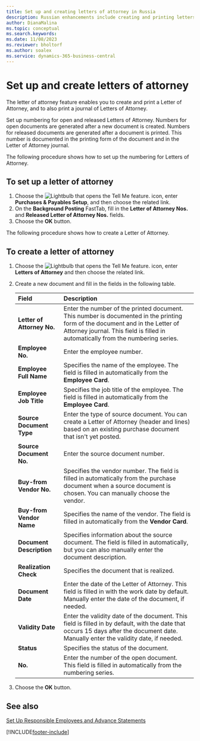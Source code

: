 ```yaml
---
title: Set up and creating letters of attorney in Russia
description: Russian enhancements include creating and printing letters of attorney.
author: DianaMalina
ms.topic: conceptual
ms.search.keywords:
ms.date: 11/08/2023
ms.reviewer: bholtorf
ms.author: soalex
ms.service: dynamics-365-business-central
---
```


# Set up and create letters of attorney

The letter of attorney feature enables you to create and print a Letter of Attorney, and to also print a journal of Letters of Attorney.  

Set up numbering for open and released Letters of Attorney. Numbers for open documents are generated after a new document is created. Numbers for released documents are generated after a document is printed. This number is documented in the printing form of the document and in the Letter of Attorney journal.  

The following procedure shows how to set up the numbering for Letters of Attorney.

## To set up a letter of attorney 

1. Choose the ![Lightbulb that opens the Tell Me feature.](../../media/ui-search/search_small.png "Tell me what you want to do") icon, enter **Purchases & Payables Setup**, and then choose the related link.
2. On the **Background Posting** FastTab, fill in the **Letter of Attorney Nos.** and **Released Letter of Attorney Nos.** fields.
3. Choose the **OK** button.

The following procedure shows how to create a Letter of Attorney.

## To create a letter of attorney 

1. Choose the ![Lightbulb that opens the Tell Me feature.](../../media/ui-search/search_small.png "Tell me what you want to do") icon, enter **Letters of Attorney** and then choose the related link.

2. Create a new document and fill in the fields in the following table.

   | Field                      | Description                                                  |
   | :------------------------- | :----------------------------------------------------------- |
   | **Letter of Attorney No.** | Enter the number of the printed document. This number is documented in the printing form of the document and in the Letter of Attorney journal. This field is filled in automatically from the numbering series. |
   | **Employee No.**           | Enter the employee number.                                   |
   | **Employee Full Name**     | Specifies the name of the employee. The field is filled in automatically from the **Employee Card**. |
   | **Employee Job Title**     | Specifies the job title of the employee. The field is filled in automatically from the **Employee Card**. |
   | **Source Document Type**   | Enter the type of source document. You can create a Letter of Attorney (header and lines) based on an existing purchase document that isn't yet posted. |
   | **Source Document No.**    | Enter the source document number.                            |
   | **Buy-from Vendor No.**    | Specifies the vendor number. The field is filled in automatically from the purchase document when a source document is chosen. You can manually choose the vendor. |
   | **Buy-from Vendor Name**   | Specifies the name of the vendor. The field is filled in automatically from the **Vendor Card**. |
   | **Document Description**   | Specifies information about the source document. The field is filled in automatically, but you can also manually enter the document description. |
   | **Realization Check**      | Specifies the document that is realized.                     |
   | **Document Date**          | Enter the date of the Letter of Attorney. This field is filled in with the work date by default. Manually enter the date of the document, if needed. |
   | **Validity Date**          | Enter the validity date of the document. This field is filled in by default, with the date that occurs 15 days after the document date. Manually enter the validity date, if needed. |
   | **Status**                 | Specifies the status of the document.                        |
   | **No.**                    | Enter the number of the open document. This field is filled in automatically from the numbering series. |

3. Choose the **OK** button.

## See also

[Set Up Responsible Employees and Advance Statements](How-to-Set-Up-Responsible-Employees-and-Advance-Statements.md)  


[!INCLUDE[footer-include](../../includes/footer-banner.md)]